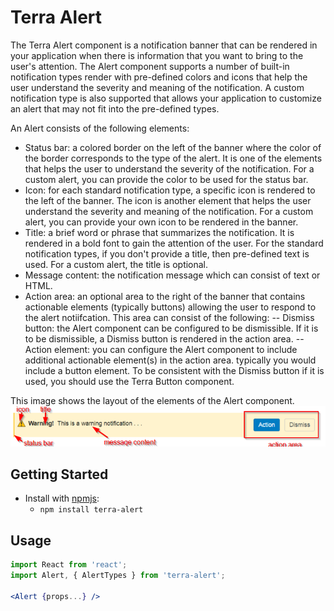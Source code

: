 # Terra Alert

The Terra Alert component is a notification banner that can be rendered in your application when there is information that you want to bring to the user's attention.  The Alert component supports a number of built-in notification types render with pre-defined colors and icons that help the user understand the severity and meaning of the notification. A custom notification type is also supported that allows your application to customize an alert that may not fit into the pre-defined types.

An Alert consists of the following elements:
- Status bar: a colored border on the left of the banner where the color of the border corresponds to the type of the alert. It is one of the elements that helps the user to understand the severity of the notification.  For a custom alert, you can provide the color to be used for the status bar.
- Icon: for each standard notification type, a specific icon is rendered to the left of the banner. The icon is another element that helps the user understand the severity and meaning of the notification.  For a custom alert, you can provide your own icon to be rendered in the banner.
- Title: a brief word or phrase that summarizes the notification.  It is rendered in a bold font to gain the attention of the user.  For the standard notification types, if you don't provide a title, then pre-defined text is used.  For a custom alert, the title is optional.
- Message content: the notification message which can consist of text or HTML.
- Action area: an optional area to the right of the banner that contains actionable elements (typically buttons) allowing the user to respond to the alert notiifcation.  This area can consist of the following:
-- Dismiss button: the Alert component can be configured to be dismissible.  If it is to be dismissible, a Dismiss button is rendered in the action area.
-- Action element: you can configure the Alert component to include additional actionable element(s) in the action area.  typically you would include a button element.  To be consistent with the Dismiss button if it is used, you should use the Terra Button component.

This image shows the layout of the elements of the Alert component.
![Image](images/alertLayout.png?raw=true)


## Getting Started

- Install with [npmjs](https://www.npmjs.com):
  - `npm install terra-alert`

## Usage

```jsx
import React from 'react';
import Alert, { AlertTypes } from 'terra-alert';

<Alert {props...} />
```
